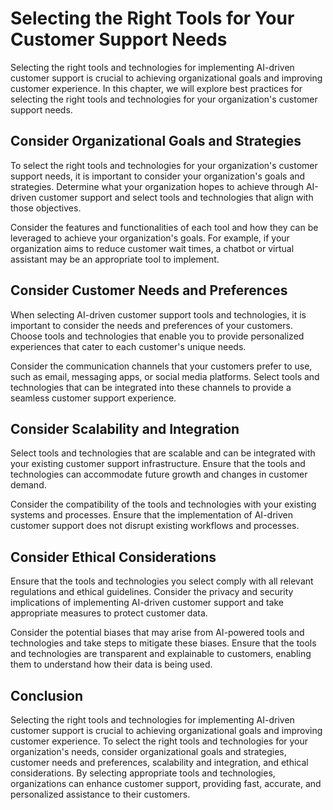Selecting the Right Tools for Your Customer Support Needs
===========================================================================================================================

Selecting the right tools and technologies for implementing AI-driven customer support is crucial to achieving organizational goals and improving customer experience. In this chapter, we will explore best practices for selecting the right tools and technologies for your organization's customer support needs.

Consider Organizational Goals and Strategies
--------------------------------------------

To select the right tools and technologies for your organization's customer support needs, it is important to consider your organization's goals and strategies. Determine what your organization hopes to achieve through AI-driven customer support and select tools and technologies that align with those objectives.

Consider the features and functionalities of each tool and how they can be leveraged to achieve your organization's goals. For example, if your organization aims to reduce customer wait times, a chatbot or virtual assistant may be an appropriate tool to implement.

Consider Customer Needs and Preferences
---------------------------------------

When selecting AI-driven customer support tools and technologies, it is important to consider the needs and preferences of your customers. Choose tools and technologies that enable you to provide personalized experiences that cater to each customer's unique needs.

Consider the communication channels that your customers prefer to use, such as email, messaging apps, or social media platforms. Select tools and technologies that can be integrated into these channels to provide a seamless customer support experience.

Consider Scalability and Integration
------------------------------------

Select tools and technologies that are scalable and can be integrated with your existing customer support infrastructure. Ensure that the tools and technologies can accommodate future growth and changes in customer demand.

Consider the compatibility of the tools and technologies with your existing systems and processes. Ensure that the implementation of AI-driven customer support does not disrupt existing workflows and processes.

Consider Ethical Considerations
-------------------------------

Ensure that the tools and technologies you select comply with all relevant regulations and ethical guidelines. Consider the privacy and security implications of implementing AI-driven customer support and take appropriate measures to protect customer data.

Consider the potential biases that may arise from AI-powered tools and technologies and take steps to mitigate these biases. Ensure that the tools and technologies are transparent and explainable to customers, enabling them to understand how their data is being used.

Conclusion
----------

Selecting the right tools and technologies for implementing AI-driven customer support is crucial to achieving organizational goals and improving customer experience. To select the right tools and technologies for your organization's needs, consider organizational goals and strategies, customer needs and preferences, scalability and integration, and ethical considerations. By selecting appropriate tools and technologies, organizations can enhance customer support, providing fast, accurate, and personalized assistance to their customers.
